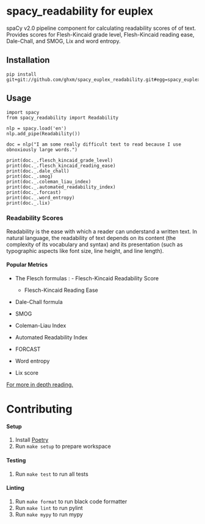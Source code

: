 spacy_readability for euplex
 ==================
 
  spaCy v2.0 pipeline component for calculating readability scores of of
 text. Provides scores for Flesh-Kincaid grade level, Flesh-Kincaid
 reading ease, Dale-Chall, and SMOG, Lix and word entropy.
 
  Installation
 ------------
 
  ``` {.sourceCode .python}
 pip install git+git://github.com/ghxm/spacy_euplex_readability.git#egg=spacy_euplex_readability
 ```
 
  Usage
 -----
 
  ``` {.sourceCode .python}
 import spacy
 from spacy_readability import Readability
 
 nlp = spacy.load('en')
 nlp.add_pipe(Readability())
 
 doc = nlp("I am some really difficult text to read because I use obnoxiously large words.")
 
 print(doc._.flesch_kincaid_grade_level)
 print(doc._.flesch_kincaid_reading_ease)
 print(doc._.dale_chall)
 print(doc._.smog)
 print(doc._.coleman_liau_index)
 print(doc._.automated_readability_index)
 print(doc._.forcast)
 print(doc._.word_entropy)
 print(doc._.lix)
 ```
 
  ### Readability Scores
 
  Readability is the ease with which a reader can understand a written
 text. In natural language, the readability of text depends on its
 content (the complexity of its vocabulary and syntax) and its
 presentation (such as typographic aspects like font size, line height,
 and line length).
 
  #### Popular Metrics
 
  -   The Flesch formulas
     :   -   Flesch-Kincaid Readability Score
         -   Flesch-Kincaid Reading Ease
 
  -   Dale-Chall formula
 -   SMOG
 -   Coleman-Liau Index
 -   Automated Readability Index
 -   FORCAST
 -   Word entropy
 -   Lix score
 
  [For more in depth reading.](https://en.wikipedia.org/wiki/Readability)

Contributing
============

#### Setup
1. Install [Poetry](https://poetry.eustace.io/)
1. Run `make setup` to prepare workspace

#### Testing
1. Run `make test` to run all tests

#### Linting
1. Run `make format` to run black code formatter
1. Run `make lint` to run pylint
1. Run `make mypy` to run mypy
